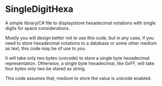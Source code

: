 # SingleDigitHexa
A simple library/C# file to display/store hexadecimal notations with single digits for space considerations.

Mostly you will design better not to use this code, but in any case, if you need to store hexadecimal notations to a database or some other medium as text, this code may be of use to you.

It will take only two bytes (unicode) to store a single byte hexadecimal representation. Otherwise, a single byte hexadecimal, like 0xFF, will take four bytes only two be stored as string.

This code assumes that, medium to store the value is unicode enabled.


